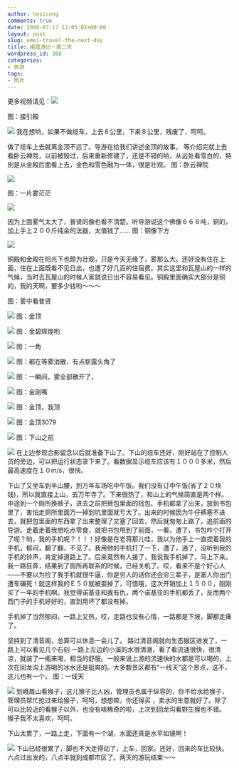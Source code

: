 ```yaml
---
author: hesicong
comments: true
date: 2008-07-17 12:05:02+00:00
layout: post
slug: emei-travel-the-next-day
title: 峨眉游记－第二天
wordpress_id: 368
categories:
- 旅游
tags:
- 照片
---
```


更多视频请见：[](/images/2008-7-12/IMG_0039.JPG)![](/images/2008-7-12/image/thumb/IMG_0039.JPG)

图：接引殿

[](/images/2008-7-12/IMG_0040.JPG)![](/images/2008-7-12/image/thumb/IMG_0040.JPG)
我在想哟，如果不做缆车，上去８公里，下来８公里，残废了，呵呵。

做了缆车上去就离金顶不远了。导游在给我们讲述金顶的故事。
等介绍完就上去看卧云禅院，以前被毁过，后来重新修建了，还是不错的哟，从远处看雪白的，特别是从金殿后面看上去，金色和雪色融为一体，很是壮观。
图：卧云禅院

[](/images/2008-7-12/IMG_0044.JPG)![](/images/2008-7-12/image/thumb/IMG_0044.JPG)

图：一片雾茫茫

[](/images/2008-7-12/IMG_0048.JPG)![](/images/2008-7-12/image/thumb/IMG_0048.JPG)

因为上面雾气太大了，普贤的像也看不清楚。听导游说这个佛像６６６吨，铜的，加上手上２００斤纯金的法器，太值钱了……
图：铜像下方

[](/images/2008-7-12/IMG_0050.JPG)![](/images/2008-7-12/image/thumb/IMG_0050.JPG)

铜殿和金殿在阳光下也颇为壮观，只是今天无缘了，雾那么大。还好没有住在上面，住在上面既看不见日出，也遭了好几百的住宿费。其实这里和瓦屋山的一样的气候，当时去瓦屋山的时候人家就说日出不容易看见。铜殿里面确实大部分是铜的，我的天啊，要多少钱哟～～～

图：雾中看普贤

[](/images/2008-7-12/IMG_0053.JPG)![](/images/2008-7-12/image/thumb/IMG_0053.JPG)
图：金顶

[](/images/2008-7-12/IMG_0055.JPG)![](/images/2008-7-12/image/thumb/IMG_0055.JPG)
图：金碧辉煌哟

[](/images/2008-7-12/IMG_0056.JPG)![](/images/2008-7-12/image/thumb/IMG_0056.JPG)
图：一角

[](/images/2008-7-12/IMG_0058.JPG)![](/images/2008-7-12/image/thumb/IMG_0058.JPG)
图：都在等雾消散，有点崭露头角了

[](/images/2008-7-12/IMG_0082.JPG)![](/images/2008-7-12/image/thumb/IMG_0082.JPG)
图：一瞬间，雾全部散开了，

[](/images/2008-7-12/IMG_0085.JPG)![](/images/2008-7-12/image/thumb/IMG_0085.JPG)
图：金刚嘴

[](/images/2008-7-12/IMG_0094.JPG)![](/images/2008-7-12/image/thumb/IMG_0094.JPG)
图：金顶，我顶

[](/images/2008-7-12/IMG_0098.JPG)![](/images/2008-7-12/image/thumb/IMG_0098.JPG)
图：金顶3079

[](/images/2008-7-12/IMG_0102.JPG)![](/images/2008-7-12/image/thumb/IMG_0102.JPG)
图：下山之前

[](/images/2008-7-12/IMG_0104.JPG)![](/images/2008-7-12/image/thumb/IMG_0104.JPG)
在上边参观合影留念以后就准备下山了。下山的缆车还好，刚好站在了控制人员的旁边，可以把运行状态录下来了。看数据显示缆车应该有１０００多米，然后最高速度在１０m/s，很快。

下山了又坐车到半山腰，到万年车场吃中午饭。我们没有订中午饭(省了２０块钱)，所以就直接上山，去万年寺了。下来很热了，和山上的气候简直是两个样。中途到一个厕所换裤子，进去之前把裤包里面的钱包、手机都拿了出来，放到书包里了，害怕走厕所里面万一掉到坑里面就亏大了。出来的时候因为牛仔裤塞不进去，就把包里面的东西拿了出来整理了又塞了回去，然后就匆匆上路了，追前面的导游。走着走着我想吃点零食，就把书包甩到了前面，一看，遭了，书包咋个打开了呢？哟，我的手机呢？！！！好像是在老蒋那儿哇，我以为他手上一直捏着我的手机，郁闷，翻了翻，不见了。我用他的手机打了一下，遭了，通了，没听到我的手机的铃声，肯定掉道路上了。后来竟然有人接了，我说我手机掉了，马上下来。我一路狂奔，结果到了厕所再联系的时候，已经关机了。哎，看来不是个好心人——不要以为捡了我手机就很牛逼，你是穷人的话你还会穷三辈子，是富人你出门遭车碾死！就这样我的Ｅ５０就被耍掉了，可惜哦，这次开销加上１５００，刚刚买了一年的手机啊。我觉得诺基亚和我有仇，两个诺基亚的手机都丢了，反而两个西门子的手机好好的，直到用坏了都没有掉。

手机掉了当然郁闷，一路上又热，哎，走路也没有心情，一路都是下坡，脚都走痛了。

坚持到了清音阁，总算可以休息一会儿了。
路过清音阁就向生态猴区进发了，一路上可以看见几个石刻
一路上左边的小溪的水很清澈，看了看流速很快，很清凉，就装了一瓶来喝，相当的舒服。一般来说上游的流速快的水都是可以喝的，上次在回龙沟上游喝的冰水还是挺爽的。大多数景区都有“一线天”这个景点，这不，这儿也有一个。
图：一线天

[](/images/2008-7-12/IMG_0114.JPG)![](/images/2008-7-12/image/thumb/IMG_0114.JPG)
到峨眉山看猴子，这儿猴子比人凶，管理员也属于纵容的，你不给水给猴子，管理员帮忙抢过来给猴子，呵呵，想想嘛，你还得买
，卖水的生意就好了。除了可以比较近的看猴子以外，也没有啥稀奇的啦，上次到回龙沟看野生猴也不错。
猴子我不太喜欢，呵呵。

下山太累了，一路上走，下面有一个湖，水面还真是水平如镜啊！

[](/images/2008-7-12/IMG_0119.JPG)![](/images/2008-7-12/image/thumb/IMG_0119.JPG)
下山已经很累了，脚也不大走得动了，上车，回家。还好，回来的车比较快。六点过出发的，八点半就到成都市区了。两天的游玩结束～～

